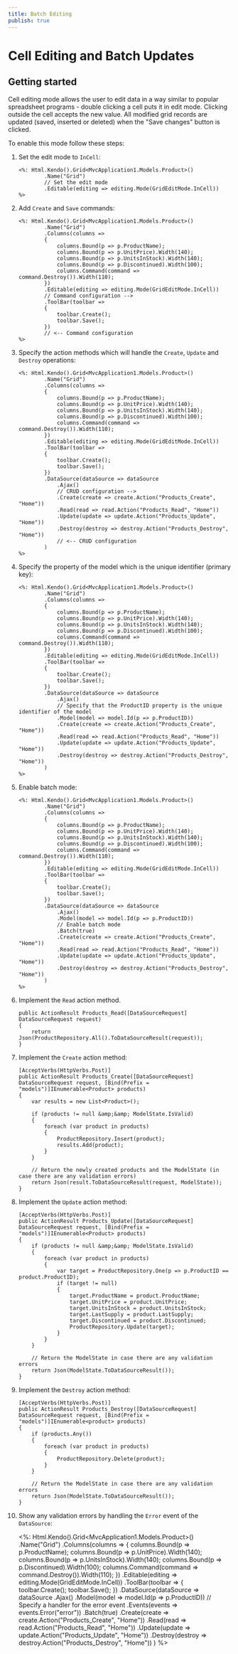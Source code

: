```yaml
---
title: Batch Editing
publish: true
---
```


# Cell Editing and Batch Updates

## Getting started

Cell editing mode allows the user to edit data in a way similar to popular spreadsheet programs - double clicking a cell puts it in edit mode.
Clicking outside the cell accepts the new value. All modified grid records are updated (saved, inserted or deleted) when the "Save changes" button is clicked.

To enable this mode follow these steps:

1.  Set the edit mode to `InCell`:

        <%: Html.Kendo().Grid<MvcApplication1.Models.Product>()
                .Name("Grid")
                // Set the edit mode
                .Editable(editing => editing.Mode(GridEditMode.InCell))
        %>
2.  Add `Create` and `Save` commands:

        <%: Html.Kendo().Grid<MvcApplication1.Models.Product>()
                .Name("Grid")
                .Columns(columns =>
                {
                    columns.Bound(p => p.ProductName);
                    columns.Bound(p => p.UnitPrice).Width(140);
                    columns.Bound(p => p.UnitsInStock).Width(140);
                    columns.Bound(p => p.Discontinued).Width(100);
                    columns.Command(command => command.Destroy()).Width(110);
                })
                .Editable(editing => editing.Mode(GridEditMode.InCell))
                // Command configuration -->
                .ToolBar(toolbar =>
                {
                    toolbar.Create();
                    toolbar.Save();
                })
                // <-- Command configuration
        %>
3.  Specify the action methods which will handle the `Create`, `Update` and `Destroy` operations:

        <%: Html.Kendo().Grid<MvcApplication1.Models.Product>()
                .Name("Grid")
                .Columns(columns =>
                {
                    columns.Bound(p => p.ProductName);
                    columns.Bound(p => p.UnitPrice).Width(140);
                    columns.Bound(p => p.UnitsInStock).Width(140);
                    columns.Bound(p => p.Discontinued).Width(100);
                    columns.Command(command => command.Destroy()).Width(110);
                })
                .Editable(editing => editing.Mode(GridEditMode.InCell))
                .ToolBar(toolbar =>
                {
                    toolbar.Create();
                    toolbar.Save();
                })
                .DataSource(dataSource => dataSource
                    .Ajax()
                    // CRUD configuration -->
                    .Create(create => create.Action("Products_Create", "Home"))
                    .Read(read => read.Action("Products_Read", "Home"))
                    .Update(update => update.Action("Products_Update", "Home"))
                    .Destroy(destroy => destroy.Action("Products_Destroy", "Home"))
                    // <-- CRUD configuration
                )
        %>
4.  Specify the property of the model which is the unique identifier (primary key):

        <%: Html.Kendo().Grid<MvcApplication1.Models.Product>()
                .Name("Grid")
                .Columns(columns =>
                {
                    columns.Bound(p => p.ProductName);
                    columns.Bound(p => p.UnitPrice).Width(140);
                    columns.Bound(p => p.UnitsInStock).Width(140);
                    columns.Bound(p => p.Discontinued).Width(100);
                    columns.Command(command => command.Destroy()).Width(110);
                })
                .Editable(editing => editing.Mode(GridEditMode.InCell))
                .ToolBar(toolbar =>
                {
                    toolbar.Create();
                    toolbar.Save();
                })
                .DataSource(dataSource => dataSource
                    .Ajax()
                    // Specify that the ProductID property is the unique identifier of the model
                    .Model(model => model.Id(p => p.ProductID))
                    .Create(create => create.Action("Products_Create", "Home"))
                    .Read(read => read.Action("Products_Read", "Home"))
                    .Update(update => update.Action("Products_Update", "Home"))
                    .Destroy(destroy => destroy.Action("Products_Destroy", "Home"))
                )
        %>
5.  Enable batch mode:

        <%: Html.Kendo().Grid<MvcApplication1.Models.Product>()
                .Name("Grid")
                .Columns(columns =>
                {
                    columns.Bound(p => p.ProductName);
                    columns.Bound(p => p.UnitPrice).Width(140);
                    columns.Bound(p => p.UnitsInStock).Width(140);
                    columns.Bound(p => p.Discontinued).Width(100);
                    columns.Command(command => command.Destroy()).Width(110);
                })
                .Editable(editing => editing.Mode(GridEditMode.InCell))
                .ToolBar(toolbar =>
                {
                    toolbar.Create();
                    toolbar.Save();
                })
                .DataSource(dataSource => dataSource
                    .Ajax()
                    .Model(model => model.Id(p => p.ProductID))
                    // Enable batch mode
                    .Batch(true)
                    .Create(create => create.Action("Products_Create", "Home"))
                    .Read(read => read.Action("Products_Read", "Home"))
                    .Update(update => update.Action("Products_Update", "Home"))
                    .Destroy(destroy => destroy.Action("Products_Destroy", "Home"))
                )
        %>
6.  Implement the `Read` action method.

        public ActionResult Products_Read([DataSourceRequest] DataSourceRequest request)
        {
            return Json(ProductRepository.All().ToDataSourceResult(request));
        }
7.  Implement the `Create` action method:

        [AcceptVerbs(HttpVerbs.Post)]
        public ActionResult Products_Create([DataSourceRequest] DataSourceRequest request, [Bind(Prefix = "models")]IEnumerable<Product> products)
        {
            var results = new List<Product>();

            if (products != null &amp;&amp; ModelState.IsValid)
            {
                foreach (var product in products)
                {
                    ProductRepository.Insert(product);
                    results.Add(product);
                }
            }

            // Return the newly created products and the ModelState (in case there are any validation errors)
            return Json(result.ToDataSourceResult(request, ModelState));
        }
8.  Implement the `Update` action method:

        [AcceptVerbs(HttpVerbs.Post)]
        public ActionResult Products_Update([DataSourceRequest] DataSourceRequest request, [Bind(Prefix = "models")]IEnumerable<Product> products)
        {
            if (products != null &amp;&amp; ModelState.IsValid)
            {
                foreach (var product in products)
                {
                    var target = ProductRepository.One(p => p.ProductID == product.ProductID);
                    if (target != null)
                    {
                        target.ProductName = product.ProductName;
                        target.UnitPrice = product.UnitPrice;
                        target.UnitsInStock = product.UnitsInStock;
                        target.LastSupply = product.LastSupply;
                        target.Discontinued = product.Discontinued;
                        ProductRepository.Update(target);
                    }
                }
            }

            // Return the ModelState in case there are any validation errors
            return Json(ModelState.ToDataSourceResult());
        }
9.  Implement the `Destroy` action method:

        [AcceptVerbs(HttpVerbs.Post)]
        public ActionResult Products_Destroy([DataSourceRequest] DataSourceRequest request, [Bind(Prefix = "models")]IEnumerable<product> products)
        {
            if (products.Any())
            {
                foreach (var product in products)
                {
                    ProductRepository.Delete(product);
                }
            }

            // Return the ModelState in case there are any validation errors
            return Json(ModelState.ToDataSourceResult());
        }
10.  Show any validation errors by handling the `Error` event of the `DataSource`:

        <%: Html.Kendo().Grid<MvcApplication1.Models.Product>()
                .Name("Grid")
                .Columns(columns =>
                {
                    columns.Bound(p => p.ProductName);
                    columns.Bound(p => p.UnitPrice).Width(140);
                    columns.Bound(p => p.UnitsInStock).Width(140);
                    columns.Bound(p => p.Discontinued).Width(100);
                    columns.Command(command => command.Destroy()).Width(110);
                })
                .Editable(editing => editing.Mode(GridEditMode.InCell))
                .ToolBar(toolbar =>
                {
                    toolbar.Create();
                    toolbar.Save();
                })
                .DataSource(dataSource => dataSource
                    .Ajax()
                    .Model(model => model.Id(p => p.ProductID))
                    // Specify a handler for the error event
                    .Events(events => events.Error("error"))
                    .Batch(true)
                    .Create(create => create.Action("Products_Create", "Home"))
                    .Read(read => read.Action("Products_Read", "Home"))
                    .Update(update => update.Action("Products_Update", "Home"))
                    .Destroy(destroy => destroy.Action("Products_Destroy", "Home"))
                )
        %>
        <script>
        function error(e) {
            if (e.errors) {
                var message = "Errors:\n";
                $.each(e.errors, function (key, value) {
                    if ('errors' in value) {
                        $.each(value.errors, function() {
                            message += this + "\n";
                        });
                    }
                });

                alert(message);
            }
        }
        </script>

